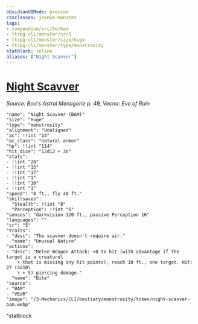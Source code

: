 ```yaml
---
obsidianUIMode: preview
cssclasses: json5e-monster
tags:
- compendium/src/5e/bam
- ttrpg-cli/monster/cr/5
- ttrpg-cli/monster/size/huge
- ttrpg-cli/monster/type/monstrosity
statblock: inline
aliases: ["Night Scavver"]
---
```

# [Night Scavver](3-Mechanics\CLI\bestiary\monstrosity/night-scavver-bam.md)
*Source: Boo's Astral Menagerie p. 49, Vecna: Eve of Ruin*  

```statblock
"name": "Night Scavver (BAM)"
"size": "Huge"
"type": "monstrosity"
"alignment": "Unaligned"
"ac": !!int "14"
"ac_class": "natural armor"
"hp": !!int "114"
"hit_dice": "12d12 + 36"
"stats":
- !!int "20"
- !!int "15"
- !!int "17"
- !!int "1"
- !!int "10"
- !!int "1"
"speed": "0 ft., fly 40 ft."
"skillsaves":
  "Stealth": !!int "8"
  "Perception": !!int "6"
"senses": "darkvision 120 ft., passive Perception 16"
"languages": ""
"cr": "5"
"traits":
- "desc": "The scavver doesn't require air."
  "name": "Unusual Nature"
"actions":
- "desc": "Melee Weapon Attack: +8 to hit (with advantage if the target is a creature\
    \ that is missing any hit points), reach 10 ft., one target. Hit: 27 (4d10\
    \ + 5) piercing damage."
  "name": "Bite"
"source":
- "BAM"
- "VEoR"
"image": "/3-Mechanics/CLI/bestiary/monstrosity/token/night-scavver-bam.webp"
```
^statblock
